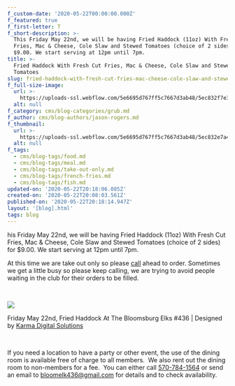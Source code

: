 ```yaml
---
f_custom-date: '2020-05-22T00:00:00.000Z'
f_featured: true
f_first-letter: T
f_short-description: >-
  This Friday May 22nd, we will be having Fried Haddock (11oz) With Fresh Cut
  Fries, Mac & Cheese, Cole Slaw and Stewed Tomatoes (choice of 2 sides) for
  $9.00. We start serving at 12pm until 7pm.
title: >-
  Fried Haddock With Fresh Cut Fries, Mac & Cheese, Cole Slaw and Stewed
  Tomatoes
slug: fried-haddock-with-fresh-cut-fries-mac-cheese-cole-slaw-and-stewed-tomatoes
f_full-size-image:
  url: >-
    https://uploads-ssl.webflow.com/5e6695d767ff5c7667d3ab48/5ec832f7e3e7af5ca4b20183_The%20Bloomsburg%20Elks%20Fried%20Haddock%20Main.jpg
  alt: null
f_category: cms/blog-categories/grub.md
f_author: cms/blog-authors/jason-rogers.md
f_thumbnail:
  url: >-
    https://uploads-ssl.webflow.com/5e6695d767ff5c7667d3ab48/5ec832e7a489f51db957f772_The%20Bloomsburg%20Elks%20Fried%20Haddock%20Thumb.jpg
  alt: null
f_tags:
  - cms/blog-tags/food.md
  - cms/blog-tags/meal.md
  - cms/blog-tags/take-out-only.md
  - cms/blog-tags/french-fries.md
  - cms/blog-tags/fish.md
updated-on: '2020-05-22T20:18:06.085Z'
created-on: '2020-05-22T20:08:03.561Z'
published-on: '2020-05-22T20:18:14.947Z'
layout: '[blog].html'
tags: blog
---
```


his Friday May 22nd, we will be having Fried Haddock (11oz) With Fresh Cut Fries, Mac & Cheese, Cole Slaw and Stewed Tomatoes (choice of 2 sides) for $9.00. We start serving at 12pm until 7pm.

At this time we are take out only so please [call](#) ahead to order. Sometimes we get a little busy so please keep calling, we are trying to avoid people waiting in the club for their orders to be filled.

‍

![](https://uploads-ssl.webflow.com/5e6695d767ff5c7667d3ab48/5ebd9a73ffdd7a8a2099e63a_Bloomsburg%20Elks%20Grub%20Fried%20Haddock%20Take%20Out.jpg)

Friday May 22nd, Fried Haddock At The Bloomsburg Elks #436 | Designed by [Karma Digital Solutions](https://www.karmadigitalsolutions.com/)

‍

If you need a location to have a party or other event, the use of the dining room is available free of charge to all members.  We also rent out the dining room to non-members for a fee.  You can either call [570-784-1564](#) or send an email to [bloomelk436@gmail.com](mailto:bloomelk436@gmail.com) for details and to check availability.
